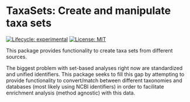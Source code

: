 # TaxaSets: Create and manipulate taxa sets  

<!-- badges: start -->
[![Lifecycle: experimental](https://img.shields.io/badge/lifecycle-experimental-orange.svg)](https://lifecycle.r-lib.org/articles/stages.html#experimental)
[![License: MIT](https://img.shields.io/badge/License-MIT-yellow.svg)](https://opensource.org/licenses/MIT)
<!-- badges: end -->


This package provides functionality to create taxa sets from different sources. 

The biggest problem with set-based analyses right now are standardized and unified identifiers. This package seeks to fill this gap by attempting to provide functionality to convert/match between different taxonomies and databases (most likely using NCBI identifiers) in order to facilitate enrichment analysis (method agnostic) with this data.  
